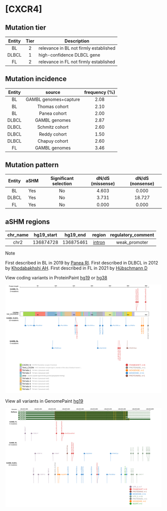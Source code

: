 # [CXCR4]

## Mutation tier

|Entity|Tier|Description                           |
|:------:|:----:|--------------------------------------|
|BL    |2   |relevance in BL not firmly established|
|DLBCL |1   |high-confidence DLBCL gene            |
|FL    |2   |relevance in FL not firmly established|
## Mutation incidence

|Entity|source               |frequency (%)|
|:------:|:---------------------:|:-------------:|
|BL    |GAMBL genomes+capture|2.08         |
|BL    |Thomas cohort        |2.10         |
|BL    |Panea cohort         |2.00         |
|DLBCL |GAMBL genomes        |2.87         |
|DLBCL |Schmitz cohort       |2.60         |
|DLBCL |Reddy cohort         |1.50         |
|DLBCL |Chapuy cohort        |2.60         |
|FL    |GAMBL genomes        |3.46         |

## Mutation pattern

|Entity|aSHM|Significant selection|dN/dS (missense)|dN/dS (nonsense)|
|:------:|:----:|:---------------------:|:----------------:|:----------------:|
|BL    |Yes |No                   |4.603           | 0.000          |
|DLBCL |Yes |No                   |3.731           |18.727          |
|FL    |Yes |No                   |0.000           | 0.000          |

## aSHM regions

|chr_name|hg19_start|hg19_end |region                                                                                        |regulatory_comment|
|:--------:|:----------:|:---------:|:----------------------------------------------------------------------------------------------:|:------------------:|
|chr2    |136874728 |136875461|[intron](https://genome.ucsc.edu/s/rdmorin/GAMBL%20hg19?position=chr2%3A136874728%2D136875461)|weak_promoter     |

> [!NOTE]
> First described in BL in 2019 by [Panea RI](https://pubmed.ncbi.nlm.nih.gov/31558468). First described in DLBCL in 2012 by [Khodabakhshi AH](https://pubmed.ncbi.nlm.nih.gov/23131835). First described in FL in 2021 by [Hübschmann D](https://pubmed.ncbi.nlm.nih.gov/33953289)

View coding variants in ProteinPaint [hg19](https://www.bcgsc.ca/downloads/morinlab/GAMBL/test/genes/CXCR4_protein.html)  or [hg38](https://www.bcgsc.ca/downloads/morinlab/GAMBL/test/genes/CXCR4_protein_hg38.html)

![image](images/proteinpaint/CXCR4_NM_001008540.svg)

View all variants in GenomePaint [hg19](https://www.bcgsc.ca/downloads/morinlab/GAMBL/test/genes/CXCR4.html)

![image](images/proteinpaint/CXCR4.svg)

